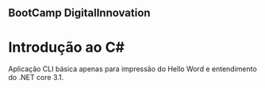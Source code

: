 ## BootCamp DigitalInnovation 

# Introdução ao C#

Aplicação CLI básica apenas para impressão do 
Hello Word e entendimento do .NET core 3.1.

